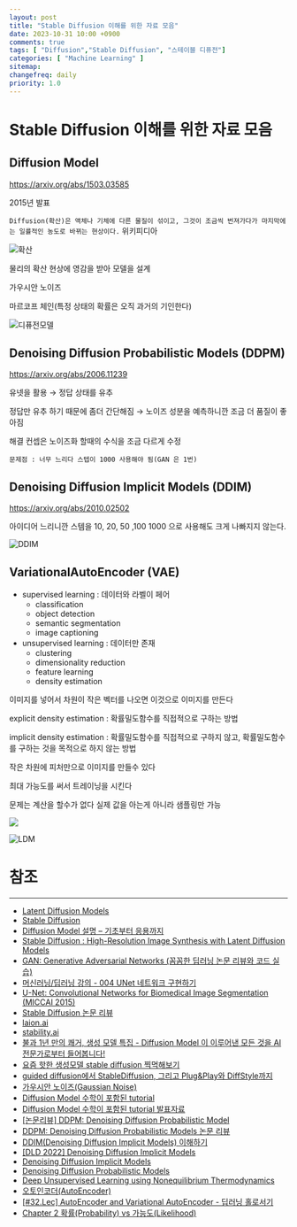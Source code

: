 ```yaml
---
layout: post
title: "Stable Diffusion 이해를 위한 자료 모음"
date: 2023-10-31 10:00 +0900
comments: true
tags: [ "Diffusion","Stable Diffusion", "스테이블 디퓨전"]
categories: [ "Machine Learning" ]
sitemap:
changefreq: daily
priority: 1.0
---
```


# Stable Diffusion 이해를 위한 자료 모음

## Diffusion Model

https://arxiv.org/abs/1503.03585

2015년 발표

`Diffusion(확산)은 액체나 기체에 다른 물질이 섞이고, 그것이 조금씩 번져가다가 마지막에는 일률적인 농도로 바뀌는 현상이다.` 위키피디아

![확산](https://mblogthumb-phinf.pstatic.net/20131015_167/todaudrhkwkd_13817975412967wfk3_JPEG/1.jpg?type=w2)

물리의 확산 현상에 영감을 받아 모델을 설계

가우시안 노이즈

마르코프 체인(특정 상태의 확률은 오직 과거의 기인한다)


![디퓨전모델](https://velog.velcdn.com/images/fermi99/post/364897c1-5d8f-4951-ab7e-128bfe699b95/image.png)

## Denoising Diffusion Probabilistic Models (DDPM)

https://arxiv.org/abs/2006.11239

유넷을 활용 → 정답 상태를 유추

정답만 유추 하기 때문에 좀더 간단해짐 → 노이즈 성분을 예측하니깐 조금 더 품질이 좋아짐

해결 컨셉은 노이즈화 할때의 수식을 조금 다르게 수정

`문제점 : 너무 느리다 스텝이 1000 사용해야 됨(GAN 은 1번)`

## Denoising Diffusion Implicit Models (DDIM)

https://arxiv.org/abs/2010.02502

아이디어 느리니깐 스템을 10, 20, 50 ,100 1000 으로 사용해도 크게 나빠지지 않는다.

![DDIM](https://user-images.githubusercontent.com/79881119/233402047-07361544-87f3-4d51-8d6f-718fab06dcfc.png)

## VariationalAutoEncoder (VAE)

* supervised learning : 데이터와 라벨이 페어
  * classification
  * object detection
  * semantic segmentation
  * image captioning
* unsupervised learning : 데이터만 존재
  * clustering
  * dimensionality reduction
  * feature learning
  * density estimation

    
이미지를 넣어서 차원이 작은 벡터를 나오면 이것으로 이미지를 만든다 

explicit density estimation : 확률밀도함수를 직접적으로 구하는 방법

implicit density estimation :  확률밀도함수를 직접적으로 구하지 않고, 확률밀도함수를 구하는 것을 목적으로 하지 않는 방법



작은 차원에 피처만으로 이미지를 만들수 있다

최대 가능도를 써서 트레이닝을 시킨다 

문제는 계산을 할수가 없다 실제 값을 아는게 아니라 샘플링만 가능

![](https://miro.medium.com/v2/resize:fit:720/format:webp/1*_5GpdejeOvt61ew4aPtT_g.png)

![LDM](https://github.com/CompVis/latent-diffusion/raw/main/assets/modelfigure.png)


# 참조
-----

* [Latent Diffusion Models](https://github.com/CompVis/latent-diffusion)
* [Stable Diffusion](https://github.com/CompVis/stable-diffusion)
* [Diffusion Model 설명 – 기초부터 응용까지](https://ffighting.net/deep-learning-paper-review/diffusion-model/diffusion-model-basic/)
* [Stable Diffusion : High-Resolution Image Synthesis with Latent Diffusion Models](https://ffighting.net/deep-learning-paper-review/diffusion-model/stable-diffusion/)
* [GAN: Generative Adversarial Networks (꼼꼼한 딥러닝 논문 리뷰와 코드 실습)](https://www.youtube.com/watch?v=AVvlDmhHgC4)
* [머신러닝/딥러닝 강의 - 004 UNet 네트워크 구현하기](https://www.youtube.com/watch?v=sSxdQq9CCx0)
* [U-Net: Convolutional Networks for Biomedical Image Segmentation (MICCAI 2015)](https://www.youtube.com/watch?reload=9&v=n_FDGMr4MxE)
* [Stable Diffusion 논문 리뷰](https://www.youtube.com/watch?v=7fBQDaJkcSU)
* [laion.ai](https://laion.ai/)
* [stability.ai](https://stability.ai/)
* [불과 1년 만의 쾌거, 생성 모델 특집 - Diffusion Model 이 이루어낸 모든 것을 AI 전문가로부터 들어봅니다!](https://www.youtube.com/watch?v=e2rFsn93o0U)
* [요즘 핫한 생성모델 stable diffusion 찍먹해보기](https://www.youtube.com/watch?v=WQuwkTKvUfg)
* [guided diffusion에서 StableDiffusion, 그리고 Plug&Play와 DiffStyle까지](https://www.youtube.com/watch?v=nthpXARTduk)
* [가우시안 노이즈(Gaussian Noise)](https://dacon.io/codeshare/4652)
* [Diffusion Model 수학이 포함된 tutorial](https://www.youtube.com/watch?v=uFoGaIVHfoE)
* [Diffusion Model 수학이 포함된 tutorial 발표자료](https://drive.google.com/file/d/1u8EWfDvaJQGKKC4akQDy50kP-qF_MT09/view?pli=1)
* [[논문리뷰] DDPM: Denoising Diffusion Probabilistic Model](https://jang-inspiration.com/ddpm-2)
* [DDPM: Denoising Diffusion Probabilistic Models 논문 리뷰](https://velog.io/@hanlyang0522/DDPM-Denoising-Diffusion-Probabilistic-Models-%EB%85%BC%EB%AC%B8-%EB%A6%AC%EB%B7%B0)
* [DDIM(Denoising Diffusion Implicit Models) 이해하기](https://junia3.github.io/blog/ddim)
* [[DLD 2022] Denoising Diffusion Implicit Models](https://www.youtube.com/watch?v=zcEe78I_4TU)
* [Denoising Diffusion Implicit Models](https://arxiv.org/abs/2010.02502)
* [Denoising Diffusion Probabilistic Models](https://arxiv.org/abs/2006.11239)
* [Deep Unsupervised Learning using Nonequilibrium Thermodynamics](https://arxiv.org/abs/1503.03585)
* [오토인코더(AutoEncoder)](https://pebpung.github.io/autoencoder/2021/09/11/Auto-Encoder-1.html)
* [[#32.Lec] AutoEncoder and Variational AutoEncoder - 딥러닝 홀로서기](https://www.youtube.com/watch?v=54hyK1J4wTc)
* [Chapter 2 확률(Probability) vs 가능도(Likelihood)](https://bookdown.org/mathemedicine/Stat_book/probability-vs-likelihood.html)

